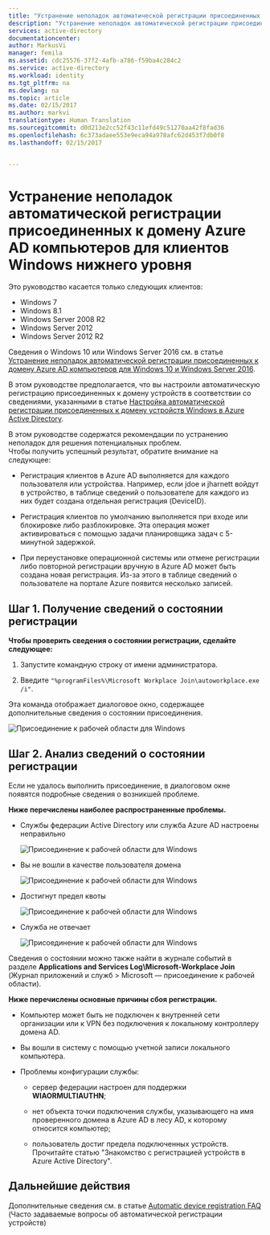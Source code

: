 ```yaml
---
title: "Устранение неполадок автоматической регистрации присоединенных к домену Azure AD компьютеров для клиентов Windows нижнего уровня | Документация Майкрософт"
description: "Устранение неполадок автоматической регистрации присоединенных к домену Azure AD компьютеров для клиентов Windows нижнего уровня."
services: active-directory
documentationcenter: 
author: MarkusVi
manager: femila
ms.assetid: cdc25576-37f2-4afb-a786-f59ba4c284c2
ms.service: active-directory
ms.workload: identity
ms.tgt_pltfrm: na
ms.devlang: na
ms.topic: article
ms.date: 02/15/2017
ms.author: markvi
translationtype: Human Translation
ms.sourcegitcommit: d0d213e2cc52f43c11efd49c51270aa42f8fad36
ms.openlocfilehash: 6c373adaee553e9eca94a978afc62d453f7db0f8
ms.lasthandoff: 02/15/2017


---
```

# <a name="troubleshooting-auto-registration-of-domain-joined-computers-to-azure-ad-for-windows-down-level-clients"></a>Устранение неполадок автоматической регистрации присоединенных к домену Azure AD компьютеров для клиентов Windows нижнего уровня 

Это руководство касается только следующих клиентов: 

- Windows 7 
- Windows 8.1 
- Windows Server 2008 R2 
- Windows Server 2012 
- Windows Server 2012 R2 
 

Сведения о Windows 10 или Windows Server 2016 см. в статье [Устранение неполадок автоматической регистрации присоединенных к домену Azure AD компьютеров для Windows 10 и Windows Server 2016](active-directory-conditional-access-automatic-device-registration-troubleshoot-windows.md).

В этом руководстве предполагается, что вы настроили автоматическую регистрацию присоединенных к домену устройств в соответствии со сведениями, указанными в статье [Настройка автоматической регистрации присоединенных к домену устройств Windows в Azure Active Directory](active-directory-conditional-access-automatic-device-registration-get-started.md).
 
В этом руководстве содержатся рекомендации по устранению неполадок для решения потенциальных проблем.  
Чтобы получить успешный результат, обратите внимание на следующее: 

- Регистрация клиентов в Azure AD выполняется для каждого пользователя или устройства. Например, если jdoe и jharnett войдут в устройство, в таблице сведений о пользователе для каждого из них будет создана отдельная регистрация (DeviceID).  

- Регистрация клиентов по умолчанию выполняется при входе или блокировке либо разблокировке. Эта операция может активироваться с помощью задачи планировщика задач с 5-минутной задержкой. 

- При переустановке операционной системы или отмене регистрации либо повторной регистрации вручную в Azure AD может быть создана новая регистрация. Из-за этого в таблице сведений о пользователе на портале Azure появится несколько записей. 


## <a name="step-1-retrieve-the-registration-status"></a>Шаг 1. Получение сведений о состоянии регистрации 

**Чтобы проверить сведения о состоянии регистрации, сделайте следующее:**  

1. Запустите командную строку от имени администратора. 

2. Введите `"%programFiles%\Microsoft Workplace Join\autoworkplace.exe /i"`.

Эта команда отображает диалоговое окно, содержащее дополнительные сведения о состоянии присоединения.

![Присоединение к рабочей области для Windows](./media/active-directory-conditional-access-automatic-device-registration-troubleshoot-windows-legacy/01.png)


## <a name="step-2-evaluate-the-registration-status"></a>Шаг 2. Анализ сведений о состоянии регистрации 

Если не удалось выполнить присоединение, в диалоговом окне появятся подробные сведения о возникшей проблеме.

**Ниже перечислены наиболее распространенные проблемы.**

- Службы федерации Active Directory или служба Azure AD настроены неправильно

    ![Присоединение к рабочей области для Windows](./media/active-directory-conditional-access-automatic-device-registration-troubleshoot-windows-legacy/02.png)

- Вы не вошли в качестве пользователя домена

    ![Присоединение к рабочей области для Windows](./media/active-directory-conditional-access-automatic-device-registration-troubleshoot-windows-legacy/03.png)

- Достигнут предел квоты

    ![Присоединение к рабочей области для Windows](./media/active-directory-conditional-access-automatic-device-registration-troubleshoot-windows-legacy/04.png)

- Служба не отвечает 

    ![Присоединение к рабочей области для Windows](./media/active-directory-conditional-access-automatic-device-registration-troubleshoot-windows-legacy/05.png)

Сведения о состоянии можно также найти в журнале событий в разделе **Applications and Services Log\Microsoft-Workplace Join** (Журнал приложений и служб > Microsoft — присоединение к рабочей области).
  
**Ниже перечислены основные причины сбоя регистрации.** 

- Компьютер может быть не подключен к внутренней сети организации или к VPN без подключения к локальному контроллеру домена AD.

- Вы вошли в систему с помощью учетной записи локального компьютера. 

- Проблемы конфигурации службы: 

  - сервер федерации настроен для поддержки **WIAORMULTIAUTHN**; 

  - нет объекта точки подключения службы, указывающего на имя проверенного домена в Azure AD в лесу AD, к которому относится компьютер;

  - пользователь достиг предела подключенных устройств. Прочитайте статью "Знакомство с регистрацией устройств в Azure Active Directory".

## <a name="next-steps"></a>Дальнейшие действия

Дополнительные сведения см. в статье [Automatic device registration FAQ](active-directory-conditional-access-automatic-device-registration-faq.md) (Часто задаваемые вопросы об автоматической регистрации устройств) 

